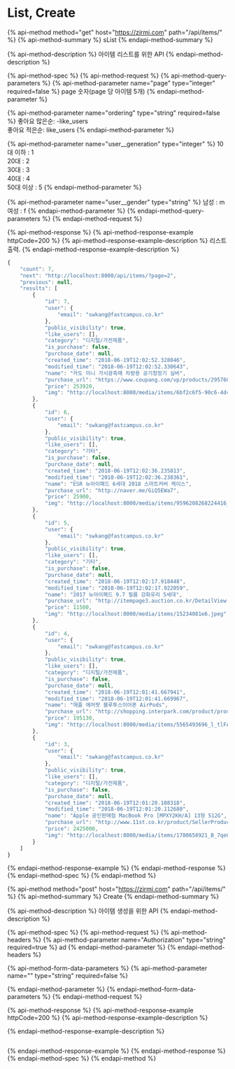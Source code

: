 # List, Create

{% api-method method="get" host="https://zirmi.com" path="/api/items/" %}
{% api-method-summary %}
 sList
{% endapi-method-summary %}

{% api-method-description %}
아이템 리스트를 위한 API
{% endapi-method-description %}

{% api-method-spec %}
{% api-method-request %}
{% api-method-query-parameters %}
{% api-method-parameter name="page" type="integer" required=false %}
page 숫자\(page 당 아이템 5개\)
{% endapi-method-parameter %}

{% api-method-parameter name="ordering" type="string" required=false %}
좋아요 많은순: -like\_users  
좋아요 적은순: like\_users
{% endapi-method-parameter %}

{% api-method-parameter name="user\_\_generation" type="integer" %}
10대 이하 : 1  
20대 : 2  
30대 : 3  
40대 : 4  
50대 이상 : 5
{% endapi-method-parameter %}

{% api-method-parameter name="user\_\_gender" type="string" %}
남성 : m  
여성 : f
{% endapi-method-parameter %}
{% endapi-method-query-parameters %}
{% endapi-method-request %}

{% api-method-response %}
{% api-method-response-example httpCode=200 %}
{% api-method-response-example-description %}
리스트 출력. 
{% endapi-method-response-example-description %}

```javascript
{
    "count": 7,
    "next": "http://localhost:8000/api/items/?page=2",
    "previous": null,
    "results": [
        {
            "id": 7,
            "user": {
                "email": "swkang@fastcampus.co.kr"
            },
            "public_visibility": true,
            "like_users": [],
            "category": "디지털/가전제품",
            "is_purchase": false,
            "purchase_date": null,
            "created_time": "2018-06-19T12:02:52.328046",
            "modified_time": "2018-06-19T12:02:52.330643",
            "name": "카도 미니 가시광촉매 차량용 공기청정기 실버",
            "purchase_url": "https://www.coupang.com/vp/products/29576028",
            "price": 253920,
            "img": "http://localhost:8000/media/items/6bf2c6f5-90c6-4d47-81fa-71e7c4ed4ad3.jpeg"
        },
        {
            "id": 6,
            "user": {
                "email": "swkang@fastcampus.co.kr"
            },
            "public_visibility": true,
            "like_users": [],
            "category": "기타",
            "is_purchase": false,
            "purchase_date": null,
            "created_time": "2018-06-19T12:02:36.235813",
            "modified_time": "2018-06-19T12:02:36.238361",
            "name": "ESR 뉴아이패드 6세대 2018 스마트커버 케이스",
            "purchase_url": "http://naver.me/GiQ5EWa7",
            "price": 25900,
            "img": "http://localhost:8000/media/items/9596208268224416_263489014.jpeg"
        },
        {
            "id": 5,
            "user": {
                "email": "swkang@fastcampus.co.kr"
            },
            "public_visibility": true,
            "like_users": [],
            "category": "기타",
            "is_purchase": false,
            "purchase_date": null,
            "created_time": "2018-06-19T12:02:17.918448",
            "modified_time": "2018-06-19T12:02:17.922059",
            "name": "2017 뉴아이패드 9.7 필름 강화유리 5세대",
            "purchase_url": "http://itempage3.auction.co.kr/DetailView.aspx?ItemNo=B527111076",
            "price": 11500,
            "img": "http://localhost:8000/media/items/15234081e6.jpeg"
        },
        {
            "id": 4,
            "user": {
                "email": "swkang@fastcampus.co.kr"
            },
            "public_visibility": true,
            "like_users": [],
            "category": "디지털/가전제품",
            "is_purchase": false,
            "purchase_date": null,
            "created_time": "2018-06-19T12:01:41.667941",
            "modified_time": "2018-06-19T12:01:41.669967",
            "name": "애플 에어팟 블루투스이어폰 AirPods",
            "purchase_url": "http://shopping.interpark.com/product/productInfo.do?prdNo=5565493696",
            "price": 195130,
            "img": "http://localhost:8000/media/items/5565493696_l_tlFAZoO.jpeg"
        },
        {
            "id": 3,
            "user": {
                "email": "swkang@fastcampus.co.kr"
            },
            "public_visibility": true,
            "like_users": [],
            "category": "디지털/가전제품",
            "is_purchase": false,
            "purchase_date": null,
            "created_time": "2018-06-19T12:01:20.108318",
            "modified_time": "2018-06-19T12:01:20.112680",
            "name": "Apple 공인판매점 MacBook Pro [MPXY2KH/A] 13형 512G",
            "purchase_url": "http://www.11st.co.kr/product/SellerProductDetail.tmall?method=getSellerProductDetail&prdNo=1780658921",
            "price": 2425000,
            "img": "http://localhost:8000/media/items/1780658921_B_7qe0lBx.jpeg"
        }
    ]
}
```
{% endapi-method-response-example %}
{% endapi-method-response %}
{% endapi-method-spec %}
{% endapi-method %}

{% api-method method="post" host="https://zirmi.com" path="/api/items/" %}
{% api-method-summary %}
Create
{% endapi-method-summary %}

{% api-method-description %}
아이템 생성을 위한 API
{% endapi-method-description %}

{% api-method-spec %}
{% api-method-request %}
{% api-method-headers %}
{% api-method-parameter name="Authorization" type="string" required=true %}
ad 
{% endapi-method-parameter %}
{% endapi-method-headers %}

{% api-method-form-data-parameters %}
{% api-method-parameter name="" type="string" required=false %}

{% endapi-method-parameter %}
{% endapi-method-form-data-parameters %}
{% endapi-method-request %}

{% api-method-response %}
{% api-method-response-example httpCode=200 %}
{% api-method-response-example-description %}

{% endapi-method-response-example-description %}

```text

```
{% endapi-method-response-example %}
{% endapi-method-response %}
{% endapi-method-spec %}
{% endapi-method %}

